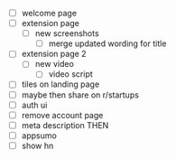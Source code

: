 - [ ] welcome page
- [ ] extension page
	- [ ] new screenshots
		- [ ] merge updated wording for title
- [ ] extension page 2
	- [ ] new video
		- [ ] video script
- [ ] tiles on landing page
- [ ] maybe then share on r/startups
- [ ] auth ui
- [ ] remove account page
- [ ] meta description
THEN
- [ ] appsumo
- [ ] show hn